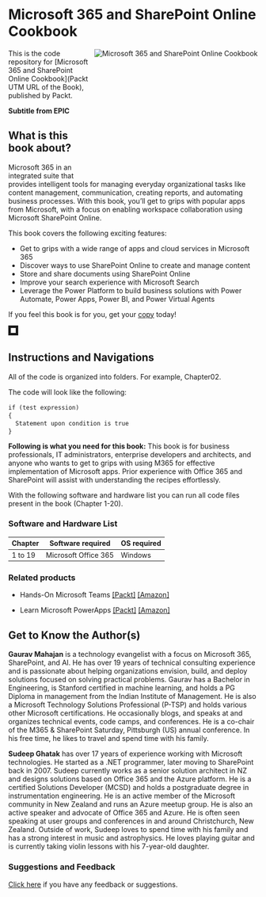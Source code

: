 # Microsoft 365 and SharePoint Online Cookbook

<a href="Packt UTM URL of the Book"><img src="Cover Image URL of the Book" alt="Microsoft 365 and SharePoint Online Cookbook" height="256px" align="right"></a>

This is the code repository for [Microsoft 365 and SharePoint Online Cookbook](Packt UTM URL of the Book), published by Packt.

**Subtitle from EPIC**

## What is this book about?
Microsoft 365 in an integrated suite that provides intelligent tools for managing everyday organizational tasks like content management, communication, creating reports, and automating business processes. With this book, you’ll get to grips with popular apps from Microsoft, with a focus on enabling workspace collaboration using Microsoft SharePoint Online.

This book covers the following exciting features: 
* Get to grips with a wide range of apps and cloud services in Microsoft 365
* Discover ways to use SharePoint Online to create and manage content
* Store and share documents using SharePoint Online
* Improve your search experience with Microsoft Search
* Leverage the Power Platform to build business solutions with Power Automate, Power Apps, Power BI, and Power Virtual Agents

If you feel this book is for you, get your [copy](https://www.amazon.com/dp/1838646671) today!

<a href="https://www.packtpub.com/?utm_source=github&utm_medium=banner&utm_campaign=GitHubBanner"><img src="https://raw.githubusercontent.com/PacktPublishing/GitHub/master/GitHub.png" alt="https://www.packtpub.com/" border="5" /></a>

## Instructions and Navigations
All of the code is organized into folders. For example, Chapter02.

The code will look like the following:
```
if (test expression)
{
  Statement upon condition is true
}
```

**Following is what you need for this book:**
This book is for business professionals, IT administrators, enterprise developers and architects, and anyone who wants to get to grips with using M365 for effective implementation of Microsoft apps. Prior experience with Office 365 and SharePoint will assist with understanding the recipes effortlessly.

With the following software and hardware list you can run all code files present in the book (Chapter 1-20).

### Software and Hardware List

| Chapter  | Software required                   | OS required                        |
| -------- | ------------------------------------| -----------------------------------|
| 1 to 19  | Microsoft Office 365                | Windows                            |


### Related products <Other books you may enjoy>
* Hands-On Microsoft Teams [[Packt]](https://www.packtpub.com/business-other/hands-on-microsoft-teams?utm_source=github&utm_medium=repository&utm_campaign=9781839213984) [[Amazon]](https://www.amazon.com/dp/1839213981)

* Learn Microsoft PowerApps [[Packt]](https://www.packtpub.com/programming/learn-microsoft-powerapps?utm_source=github&utm_medium=repository&utm_campaign=9781789805826) [[Amazon]](https://www.amazon.com/dp/1789805821)

## Get to Know the Author(s)
**Gaurav Mahajan**
is a technology evangelist with a focus on Microsoft 365, SharePoint, and AI. He has over 19 years of technical consulting experience and is passionate about helping organizations envision, build, and deploy solutions focused on solving practical problems. Gaurav has a Bachelor in Engineering, is Stanford certified in machine learning, and holds a PG Diploma in management from the Indian Institute of Management. He is also a Microsoft Technology Solutions Professional (P-TSP) and holds various other Microsoft certifications. He
occasionally blogs, and speaks at and organizes technical events, code camps, and conferences. He is a co-chair of the M365 & SharePoint Saturday, Pittsburgh (US) annual conference. In his free time, he likes to travel and spend time with his family.

**Sudeep Ghatak**
has over 17 years of experience working with Microsoft technologies. He started as a .NET programmer, later moving to SharePoint back in 2007. Sudeep currently works as a senior solution architect in NZ and designs solutions based on Office 365 and the Azure platform. He is a certified Solutions Developer (MCSD) and holds a postgraduate degree in instrumentation engineering. He is an active member of the Microsoft community in New Zealand and runs an Azure meetup group. He is also an active speaker and advocate of Office 365 and Azure. He is often seen speaking at user groups and conferences in and around Christchurch, New Zealand. Outside of work, Sudeep loves to spend time with his family and has a strong interest in music and astrophysics. He loves playing guitar and is currently taking violin lessons with his 7-year-old daughter.

### Suggestions and Feedback
[Click here](https://docs.google.com/forms/d/e/1FAIpQLSdy7dATC6QmEL81FIUuymZ0Wy9vH1jHkvpY57OiMeKGqib_Ow/viewform) if you have any feedback or suggestions.

